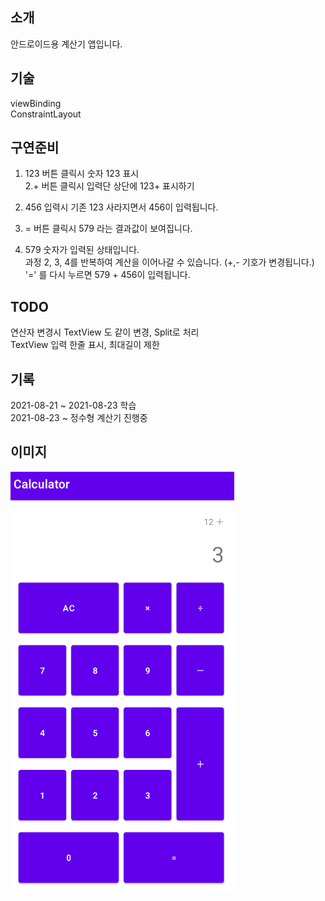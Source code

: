 ## 소개
안드로이드용 계산기 앱입니다.  

## 기술
viewBinding  
ConstraintLayout
  
## 구연준비     
1. 123 버튼 클릭시 숫자 123 표시   
2.+ 버튼 클릭시 입력단 상단에 123+ 표시하기  
3. 456 입력시 기존 123 사라지면서 456이 입력됩니다.   
4. = 버튼 클릭시 579 라는 결과값이 보여집니다.  
  
5. 579 숫자가 입력된 상태입니다.  
과정 2, 3, 4를 반복하여 계산을 이어나갈 수 있습니다. (+,- 기호가 변경됩니다.)   
'=' 를 다시 누르면 579 + 456이 입력됩니다.  

## TODO
연산자 변경시 TextView 도 같이 변경, Split로 처리  
TextView 입력 한줄 표시, 최대길이 제한  
  
## 기록  
2021-08-21 ~ 2021-08-23 학습  
2021-08-23 ~ 정수형 계산기 진행중  


## 이미지  
![](https://github.com/hj3437/study-android-calculator/blob/master/captures/main2.png?raw=true)
  
